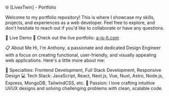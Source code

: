 🌐 [LivexTwin] - Portfolio

Welcome to my portfolio repository! This is where I showcase my skills, projects, and experiences as a web developer. Feel free to explore, and don't hesitate to reach out if you'd like to collaborate or have any questions.

🔗 Live Demo
🎉 Check out the live portfolio: [a-is-lt.com](https://a-is-lt.com/)

📋 About Me
Hi, I'm Anthony, a passionate and dedicated Design Engineer with a focus on creating functional, user-friendly, and visually appealing web applications. Here's a little more about me:

🌟 Specialties: Frontend Development, Full Stack Development, Responsive Design
💻 Tech Stack: JavaScript, React, Next.js, Vue, Nuxt, Astro, Node.js, Express, MongoDB, TailwindCSS, etc.
🎨 Passion: I love crafting intuitive UI/UX designs and solving challenging problems with clean, scalable code.
